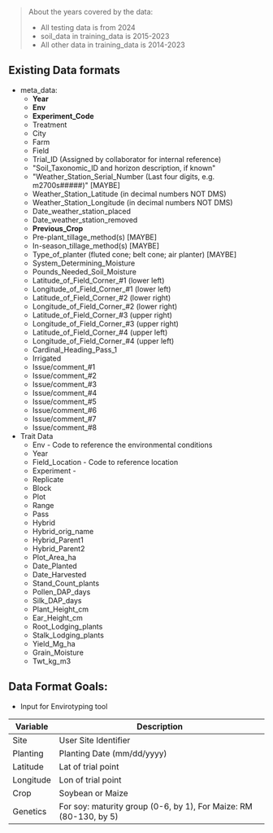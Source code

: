 
> About the years covered by the data:
> * All testing data is from 2024
> * soil_data in training_data is 2015-2023
> * All other data in training_data is 2014-2023

## Existing Data formats
* meta_data:
  * **Year**
  * **Env**
  * **Experiment_Code**
  * Treatment
  * City
  * Farm
  * Field
  * Trial_ID (Assigned by collaborator for internal reference)
  * "Soil_Taxonomic_ID and horizon description, if known"
  * "Weather_Station_Serial_Number (Last four digits, e.g. m2700s#####)" [MAYBE]
  * Weather_Station_Latitude (in decimal numbers NOT DMS)
  * Weather_Station_Longitude (in decimal numbers NOT DMS)
  * Date_weather_station_placed
  * Date_weather_station_removed
  * **Previous_Crop**
  * Pre-plant_tillage_method(s) [MAYBE]
  * In-season_tillage_method(s) [MAYBE]
  * Type_of_planter (fluted cone; belt cone; air planter) [MAYBE]
  * System_Determining_Moisture
  * Pounds_Needed_Soil_Moisture
  * Latitude_of_Field_Corner_#1 (lower left)
  * Longitude_of_Field_Corner_#1 (lower left)
  * Latitude_of_Field_Corner_#2 (lower right)
  * Longitude_of_Field_Corner_#2 (lower right)
  * Latitude_of_Field_Corner_#3 (upper right)
  * Longitude_of_Field_Corner_#3 (upper right)
  * Latitude_of_Field_Corner_#4 (upper left)
  * Longitude_of_Field_Corner_#4 (upper left)
  * Cardinal_Heading_Pass_1
  * Irrigated
  * Issue/comment_#1
  * Issue/comment_#2
  * Issue/comment_#3
  * Issue/comment_#4
  * Issue/comment_#5
  * Issue/comment_#6
  * Issue/comment_#7
  * Issue/comment_#8
* Trait Data
  * Env - Code to reference the environmental conditions
  * Year
  * Field_Location - Code to reference location
  * Experiment - 
  * Replicate
  * Block
  * Plot
  * Range
  * Pass
  * Hybrid
  * Hybrid_orig_name
  * Hybrid_Parent1
  * Hybrid_Parent2
  * Plot_Area_ha
  * Date_Planted
  * Date_Harvested
  * Stand_Count_plants
  * Pollen_DAP_days
  * Silk_DAP_days
  * Plant_Height_cm
  * Ear_Height_cm
  * Root_Lodging_plants
  * Stalk_Lodging_plants
  * Yield_Mg_ha
  * Grain_Moisture
  * Twt_kg_m3


## Data Format Goals:
* Input for Envirotyping tool

| Variable | Description |
| --- | --- |
| Site | User Site Identifier |
| Planting | Planting Date (mm/dd/yyyy) |
| Latitude | Lat of trial point |
| Longitude | Lon of trial point |
| Crop | Soybean or Maize |
| Genetics | For soy: maturity group (0-6, by 1), For Maize: RM (80-130, by 5) |

